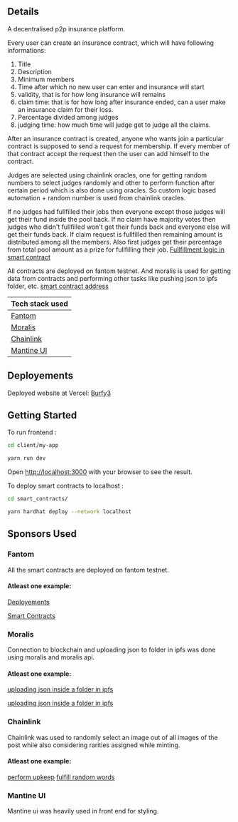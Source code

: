 ## Details

A decentralised p2p insurance platform.

Every user can create an insurance contract, which will have following informations:
1) Title
2) Description
3) Minimum members
4) Time after which no new user can enter and insurance will start
5) validity, that is for how long insurance will remains
6) claim time: that is for how long after insurance ended, can a user make an insurance claim for their loss.
7) Percentage divided among judges
8) judging time: how much time will judge get to judge all the claims.

After an insurance contract is created, anyone who wants join a particular contract is supposed to send a request for membership. If every member of that contract accept the request then the user can add himself to the contract.

Judges are selected using chainlink oracles, one for getting random numbers to select judges randomly and other to perform function after certain period which is also done using oracles. So custom logic based automation + random number is used from chainlink oracles.

If no judges had fullfilled their jobs then everyone except those judges will get their fund inside the pool back. If no claim have majority votes then judges who didn't fullfilled won't get their funds back and everyone else will get their funds back. If claim request is fullfilled then remaining amount is distributed among all the members. Also first judges get their percentage from total pool amount as a prize for fullfilling their job.
[Fullfillment logic in smart contract](https://github.com/Ahmed-Aghadi/BURFY3/blob/main/smart_contracts/contracts/BurfyInsurance.sol#L266)


All contracts are deployed on fantom testnet. And moralis is used for getting data from contracts and performing other tasks like pushing json to ipfs folder, etc.
[smart contract address](https://github.com/Ahmed-Aghadi/BURFY3/blob/main/client/my-app/constants/contractAddress.json)

| Tech stack used                   |
| --------------------------------- |
| [Fantom](#fantom)               |
| [Moralis](#moralis)               |
| [Chainlink](#chainlink)           |
| [Mantine UI](#mantine-ui)         |

## Deployements

Deployed website at Vercel: [Burfy3](https://burfy3.vercel.app/)

## Getting Started

To run frontend :

```bash
cd client/my-app

yarn run dev
```

Open [http://localhost:3000](http://localhost:3000) with your browser to see the result.

To deploy smart contracts to localhost :

```bash
cd smart_contracts/

yarn hardhat deploy --network localhost
```

## Sponsors Used

### Fantom

All the smart contracts are deployed on fantom testnet.

#### Atleast one example: 

[Deployements](https://github.com/Ahmed-Aghadi/BURFY3/tree/main/smart_contracts/deployments/fantomtest)

[Smart Contracts](https://github.com/Ahmed-Aghadi/BURFY3/tree/main/smart_contracts/contracts)

### Moralis

Connection to blockchain and uploading json to folder in ipfs was done using moralis and moralis api.

#### Atleast one example: 

[uploading json inside a folder in ipfs](https://github.com/Ahmed-Aghadi/BURFY3/blob/main/client/my-app/pages/index.js#L38)

[uploading json inside a folder in ipfs](https://github.com/Ahmed-Aghadi/BURFY3/blob/main/client/my-app/components/InsurancePage.jsx#L358)

### Chainlink

Chainlink was used to randomly select an image out of all images of the post while also considering rarities assigned while minting.

#### Atleast one example: 

[perform upkeep](https://github.com/Ahmed-Aghadi/BURFY3/blob/main/smart_contracts/contracts/Burfy.sol#L84)
[fulfill random words](https://github.com/Ahmed-Aghadi/BURFY3/blob/main/smart_contracts/contracts/Burfy.sol#L100)

### Mantine UI

Mantine ui was heavily used in front end for styling.
